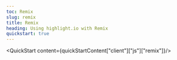 ```yaml
---
toc: Remix
slug: remix
title: Remix
heading: Using highlight.io with Remix
quickstart: true
---
```


<QuickStart content={quickStartContent["client"]["js"]["remix"]}/>

